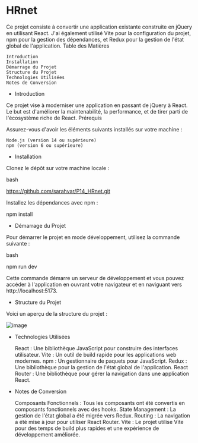 # HRnet

Ce projet consiste à convertir une application existante construite en jQuery en utilisant React. J'ai également utilisé Vite pour la configuration du projet, npm pour la gestion des dépendances, et Redux pour la gestion de l'état global de l'application.
Table des Matières

    Introduction
    Installation
    Démarrage du Projet
    Structure du Projet
    Technologies Utilisées
    Notes de Conversion   

* Introduction

Ce projet vise à moderniser une application en passant de jQuery à React. Le but est d'améliorer la maintenabilité, la performance, et de tirer parti de l'écosystème riche de React.
Prérequis

Assurez-vous d'avoir les éléments suivants installés sur votre machine :

    Node.js (version 14 ou supérieure)
    npm (version 6 ou supérieure)

* Installation

Clonez le dépôt sur votre machine locale :

bash

https://github.com/sarahvar/P14_HRnet.git

Installez les dépendances avec npm :


npm install

* Démarrage du Projet

Pour démarrer le projet en mode développement, utilisez la commande suivante :

bash

npm run dev

Cette commande démarre un serveur de développement et vous pouvez accéder à l'application en ouvrant votre navigateur et en naviguant vers http://localhost:5173.

* Structure du Projet

Voici un aperçu de la structure du projet :

![image](https://github.com/user-attachments/assets/8ae76f4a-00bb-4c36-b240-480a56d7ca9b)


* Technologies Utilisées

    React : Une bibliothèque JavaScript pour construire des interfaces utilisateur.
    Vite : Un outil de build rapide pour les applications web modernes.
    npm : Un gestionnaire de paquets pour JavaScript.
    Redux : Une bibliothèque pour la gestion de l'état global de l'application.
    React Router : Une bibliothèque pour gérer la navigation dans une application React.

* Notes de Conversion

    Composants Fonctionnels : Tous les composants ont été convertis en composants fonctionnels avec des hooks.
    State Management : La gestion de l'état global a été migrée vers Redux.
    Routing : La navigation a été mise à jour pour utiliser React Router.
    Vite : Le projet utilise Vite pour des temps de build plus rapides et une expérience de développement améliorée.
